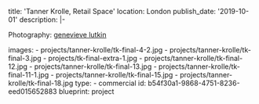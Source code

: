 title: 'Tanner Krolle, Retail Space'
location: London
publish_date: '2019-10-01'
description: |-
  <p>Photography: <a href="http://www.genevievelutkinstudio.com/" target="_blank">genevieve lutkin</a>
  </p>
images:
  - projects/tanner-krolle/tk-final-4-2.jpg
  - projects/tanner-krolle/tk-final-3.jpg
  - projects/tk-final-extra-1.jpg
  - projects/tanner-krolle/tk-final-12.jpg
  - projects/tanner-krolle/tk-final-13.jpg
  - projects/tanner-krolle/tk-final-11-1.jpg
  - projects/tanner-krolle/tk-final-15.jpg
  - projects/tanner-krolle/tk-final-18.jpg
type:
  - commercial
id: b54f30a1-9868-4751-8236-eed015652883
blueprint: project
